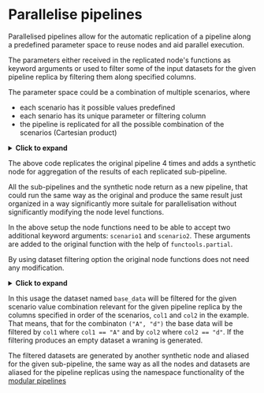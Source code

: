 # Parallelise pipelines

Parallelised pipelines allow for the automatic replication of a pipeline along a
predefined parameter space to reuse nodes and aid parallel execution.

The parameters either received in the replicated node's functions as keyword
arguments or used to filter some of the input datasets for the given pipeline
replica by filtering them along specified columns.

The parameter space could be a combination of multiple scenarios, where
- each scenario has it possible values predefined
- each senario has its unique parameter or filtering column
- the pipeline is replicated for all the possible combination of the scenarios (Cartesian product)

<details>
<summary><b>Click to expand</b></summary>


```python
new_pipe = parallelised_pipeline(
    pipe,
    scenarios={"scenario1": ["A", "B"], "scenario2": ["c", "d"]},
)
```
</details>

The above code replicates the original pipeline 4 times and adds a synthetic
node for aggregation of the results of each replicated sub-pipeline.

All the sub-pipelines and the synthetic node return as a new pipeline, that
could run the same way as the original and produce the same result just
organized in a way significantly more suitale for parallelisation without
significantly modifying the node level functions.

In the above setup the node functions need to be able to accept two additional
keyword arguments: `scenario1` and `scenario2`. These arguments are added to
the original function with the help of `functools.partial`.

By using dataset filtering option the original node functions does not need any
modification.

<details>
<summary><b>Click to expand</b></summary>


```python
new_pipe = parallelised_pipeline(
    pipe,
    scenarios={
        "scenario1": ["A", "B"],
        "scenario2": ["c", "d"],
    },
    filters={"base_data": ["col1", "col2"]},
)
```
</details>

In this usage the dataset named `base_data` will be filtered for the given
scenario value combination relevant for the given pipeline replica by the
columns specified in order of the scenarios, `col1` and `col2` in the example.
That means, that for the combinaton `("A", "d")` the base data will be filtered
by `col1` where `col1 == "A"` and by `col2` where `col2 == "d"`. If the filtering
produces an empty dataset a wraning is generated.

The filtered datasets are generated by another synthetic node and aliased for the
given sub-pipeline, the same way as all the nodes and datasets are aliased for
the pipeline replicas using the namespace functionality of the
[modular pipelines](./03_modular_pipelines.md)
